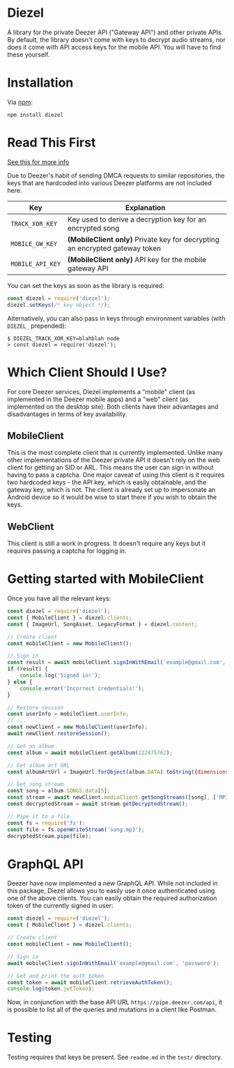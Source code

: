 # Diezel
A library for the private Deezer API ("Gateway API") and other private APIs. By default, the library doesn't come with keys to decrypt audio streams, nor does it come with API access keys for the mobile API. You will have to find these yourself.

# Installation
Via [npm](https://www.npmjs.com/package/diezel):

```
npm install diezel
```

# Read This First
[See this for more info](https://gist.github.com/svbnet/b79b705a4c19d74896670c1ac7ad627e)

Due to Deezer's habit of sending DMCA requests to similar repositories, the keys that are hardcoded into various Deezer platforms are not included here.

| Key              | Explanation                                                                   |
| ---------------- | ----------------------------------------------------------------------------- |
| `TRACK_XOR_KEY`  | Key used to derive a decryption key for an encrypted song                     |
| `MOBILE_GW_KEY`  | **(MobileClient only)** Private key for decrypting an encrypted gateway token |
| `MOBILE_API_KEY` | **(MobileClient only)** API key for the mobile gateway API                    |

You can set the keys as soon as the library is required:

```js
const diezel = require('diezel');
diezel.setKeys(/* key object */);
```

Alternatively, you can also pass in keys through environment variables (with `DIEZEL_` prepended):

```
$ DIEZEL_TRACK_XOR_KEY=blahblah node
> const diezel = require('diezel');
```

# Which Client Should I Use?
For core Deezer services, Diezel implements a "mobile" client (as implemented in the Deezer mobile apps) and a "web" client (as implemented on the desktop site). Both clients have their advantages and disadvantages in terms of key availability.

## MobileClient
This is the most complete client that is currently implemented. Unlike many other implementations of the Deezer private API it doesn't rely on the web client for getting an SID or ARL. This means the user can sign in without having to pass a captcha. One major caveat of using this client is it requires two hardcoded keys - the API key, which is easily obtainable, and the gateway key, which is not. The client is already set up to impersonate an Android device so it would be wise to start there if you wish to obtain the keys.

## WebClient
This client is still a work in progress. It doesn't require any keys but it requires passing a captcha for logging in.

# Getting started with MobileClient
Once you have all the relevant keys:

```js
const diezel = require('diezel');
const { MobileClient } = diezel.clients;
const { ImageUrl, SongAsset, LegacyFormat } = diezel.content;

// Create client
const mobileClient = new MobileClient();

// Sign in
const result = await mobileClient.signInWithEmail('example@gmail.com', 'password')
if (result) {
    console.log('Signed in!');
} else {
    console.error('Incorrect credentials!');
}

// Restore session
const userInfo = mobileClient.userInfo;
// ...
const newClient = new MobileClient(userInfo);
await newClient.restoreSession();

// Get an album
const album = await mobileClient.getAlbum(122475762);

// Get album art URL
const albumArtUrl = ImageUrl.forObject(album.DATA).toString({dimensions: {width: 500, height: 500}});

// Get song stream
const song = album.SONGS.data[5];
const stream = await newClient.mediaClient.getSongStreams([song], ['MP3_128']);
const decryptedStream = await stream.getDecryptedStream();

// Pipe it to a file
const fs = require('fs');
const file = fs.openWriteStream('song.mp3');
decryptedStream.pipe(file);
```

# GraphQL API
Deezer have now implemented a new GraphQL API. While not included in this package, Diezel allows you to easily use it once authenticated using one of the above clients.
You can easily obtain the required authorization token of the currently signed in user:

```js
const diezel = require('diezel');
const { MobileClient } = diezel.clients;

// Create client
const mobileClient = new MobileClient();

// Sign in
await mobileClient.signInWithEmail('example@gmail.com', 'password');

// Get and print the auth token
const token = await mobileClient.retrieveAuthToken();
console.log(token.jwtToken);
```

Now, in conjunction with the base API URL `https://pipe.deezer.com/api`, it is possible to list all of the queries and mutations in a client like Postman.

# Testing
Testing requires that keys be present. See `readme.md` in the `test/` directory.

